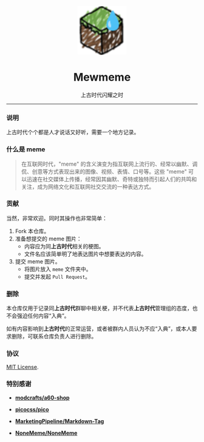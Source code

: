 <div align="center">
    <img width="128" height="128" src="static/favicon.png">
    <h1>Mewmeme</h1>
    上古时代闪耀之时
</div>

* * *

### 说明

上古时代个个都是人才说话又好听，需要一个地方记录。

### 什么是 meme

> 在互联网时代，"meme" 的含义演变为指互联网上流行的、经常以幽默、调侃、创意等方式表现出来的图像、视频、表情、口号等。这些 "meme" 可以迅速在社交媒体上传播，经常因其幽默、奇特或独特而引起人们的共鸣和关注，成为网络文化和互联网社交交流的一种表达方式。

### 贡献

当然，非常欢迎。同时其操作也非常简单：
1. Fork 本仓库。
2. 准备想提交的 meme 图片：
    - 内容应为同**上古时代**相关的梗图。
    - 文件名应该简单明了地表达图片中想要表达的内容。
3. 提交 meme 图片。
    - 将图片放入 `meme` 文件夹中。
    - 提交并发起 `Pull Request`。

### 删除

本仓库仅用于记录同**上古时代**群聊中相关梗，并不代表**上古时代**管理组的态度，也不会强迫任何内容“入典”。

如有内容影响到**上古时代**的正常运营，或者被群内人员认为不应“入典”，或本人要求删除，可联系仓库负责人进行删除。

### 协议

[MIT License](LICENSE).

### 特别感谢

- **[modcrafts/a60-shop](https://github.com/modcrafts/a60-shop)**

- **[picocss/pico](https://github.com/picocss/pico/tree/f9e97c0bf430df8fa3f730eb6a6e84f63d4a9b0c)**

- **[MarketingPipeline/Markdown-Tag](https://github.com/MarketingPipeline/Markdown-Tag)**

- **[NoneMeme/NoneMeme](https://github.com/NoneMeme/NoneMeme)**
